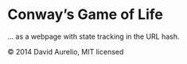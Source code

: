 Conway’s Game of Life
=====================

… as a webpage with state tracking in the URL hash.

© 2014 David Aurelio, MIT licensed
